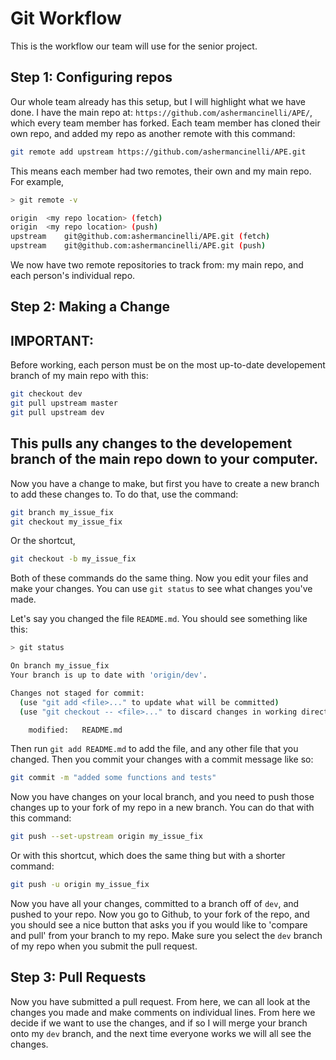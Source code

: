 # Git Workflow

This is the workflow our team will use for the senior project.

## Step 1: Configuring repos

Our whole team already has this setup, but I will highlight what we have done.
I have the main repo at: `https://github.com/ashermancinelli/APE/`, which every team member has forked.
Each team member has cloned their own repo, and added my repo as another remote with this command:

```bash
git remote add upstream https://github.com/ashermancinelli/APE.git
```

This means each member had two remotes, their own and my main repo. For example,
```bash
> git remote -v

origin	<my repo location> (fetch)
origin	<my repo location> (push)
upstream	git@github.com:ashermancinelli/APE.git (fetch)
upstream	git@github.com:ashermancinelli/APE.git (push)
```

We now have two remote repositories to track from: my main repo, and each person's individual repo.

## Step 2: Making a Change

IMPORTANT:
----
Before working, each person must be on the most up-to-date developement branch of my main repo with this:
```bash
git checkout dev
git pull upstream master
git pull upstream dev
```
This pulls any changes to the developement branch of the main repo down to your computer.
----

Now you have a change to make, but first you have to create a new branch to add these changes to.
To do that, use the command:
```bash
git branch my_issue_fix
git checkout my_issue_fix
```
Or the shortcut,
```bash
git checkout -b my_issue_fix
```

Both of these commands do the same thing.
Now you edit your files and make your changes. You can use `git status` to see what changes you've made.

Let's say you changed the file `README.md`. You should see something like this:
```bash
> git status

On branch my_issue_fix
Your branch is up to date with 'origin/dev'.

Changes not staged for commit:
  (use "git add <file>..." to update what will be committed)
  (use "git checkout -- <file>..." to discard changes in working directory)

	modified:   README.md
```
Then run `git add README.md` to add the file, and any other file that you changed.
Then you commit your changes with a commit message like so:
```bash
git commit -m "added some functions and tests"
```
Now you have changes on your local branch, and you need to push those changes up to your fork of my repo in a new branch.
You can do that with this command:
```bash
git push --set-upstream origin my_issue_fix
```
Or with this shortcut, which does the same thing but with a shorter command:
```bash
git push -u origin my_issue_fix
```
Now you have all your changes, committed to a branch off of `dev`, and pushed to your repo.
Now you go to Github, to your fork of the repo, and you should see a nice button that asks you if you would like
to 'compare and pull' from your branch to my repo. Make sure you select the `dev` branch of my repo when you submit the pull request.

## Step 3: Pull Requests

Now you have submitted a pull request. From here, we can all look at the changes you made and make comments on individual lines.
From here we decide if we want to use the changes, and if so I will merge your branch onto my `dev` branch, and the next
time everyone works we will all see the changes.
